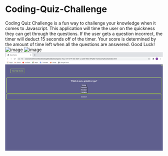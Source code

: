 # Coding-Quiz-Challenge

Coding Quiz Challenge is a fun way to challenge your knowledge when it comes to Javascript. This application will time the user on the quickness they can get through the questions. If the user gets a question incorrect, the timer will deduct 15 seconds off of the timer.  Your score is determined by the amount of time left when all the questions are answered.  Good Luck!
![image](https://https://github.com/Millmr/Coding-Quiz-Challenge/blob/main/Main%20Page.png)
![image](https://https://github.com/Millmr/Coding-Quiz-Challenge/blob/main/Question.png)
![image](https://github.com/Millmr/Coding-Quiz-Challenge/blob/main/Answer.png)
